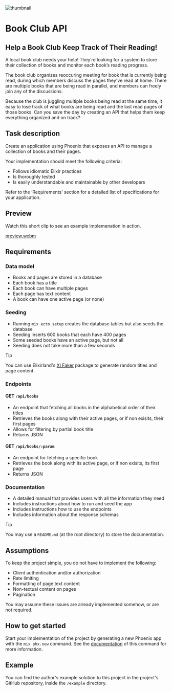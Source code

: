 ![thumbnail](https://github.com/user-attachments/assets/1c6f0cd0-8af9-4f61-ae26-a2d95f4600c9)

# Book Club API

## Help a Book Club Keep Track of Their Reading!

A local book club needs your help! They’re looking for a system to store their collection of books and monitor each book’s reading progress.

The book club organizes reoccuring meeting for book that is currently being read, during which members discuss the pages they've read at home. There are multiple books that are being read in parallel, and members can freely join any of the discussions.

Because the club is juggling multiple books being read at the same time, it easy to lose track of what books are being read and the last read pages of those books. Can you save the day by creating an API that helps them keep everything organized and on track?

## Task description
Create an application using Phoenix that exposes an API to manage a collection of books and their pages.

Your implementation should meet the following criteria:

  - Follows idiomatic Elixir practices
  -	Is thoroughly tested
  -	Is easily understandable and maintainable by other developers

Refer to the ‘Requirements’ section for a detailed list of specifications for your application.

## Preview
Watch this short clip to see an example implemenation in action.

[preview.webm](https://github.com/user-attachments/assets/23bc2ceb-2bbe-4ee9-b6d6-76940bb9b521)

## Requirements
### Data model
  - Books and pages are stored in a database
  - Each book has a title
  - Each book can have multiple pages
  - Each page has text content
  - A book can have one active page (or none)

### Seeding
  - Running `mix ecto.setup` creates the database tables but also seeds the database
  - Seeding inserts 600 books that each have 400 pages
  - Some seeded books have an active page, but not all
  - Seeding does not take more than a few seconds

> [!TIP]
> You can use Elixirland's [Xl Faker](https://hex.pm/packages/xl_faker) package to generate random titles and page content.

### Endpoints
#### GET `/api/books`
  - An endpoint that fetching all books in the alphabetical order of their titles
  - Retrieves the books along with their active pages, or if non exisits, their first pages
  - Allows for filtering by partial book title
  - Returns JSON
    
#### GET `/api/books/:param`
  - An endpoint for fetching a specific book
  - Retrieves the book along with its active page, or if non exisits, its first page
  - Returns JSON

### Documentation
  - A detailed manual that provides users with all the information they need
  - Includes instructions about how to run and seed the app
  - Includes instructions how to use the endpoints
  - Includes information about the response schemas

> [!TIP]
> You may use a `README.md` (at the root directory) to store the documentation.

## Assumptions
To keep the project simple, you do not have to implement the following:

  - Client authentication and/or authorization
  - Rate limiting
  - Formatting of page text content
  - Non-textual content on pages
  - Pagination

You may assume these issues are already implemented somehow, or are not required.

## How to get started
Start your implementation of the project by generating a new Phoenix app with the `mix phx.new` command. See the [documentation](https://hexdocs.pm/phoenix/Mix.Tasks.Phx.New.html) of this command for more information.

## Example
You can find the author's example solution to this project in the project's GitHub repository, inside the `/example` directory.
